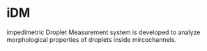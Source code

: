 # iDM
impedimetric Droplet Measurement system is developed to analyze morphological properties of droplets inside mircochannels.
